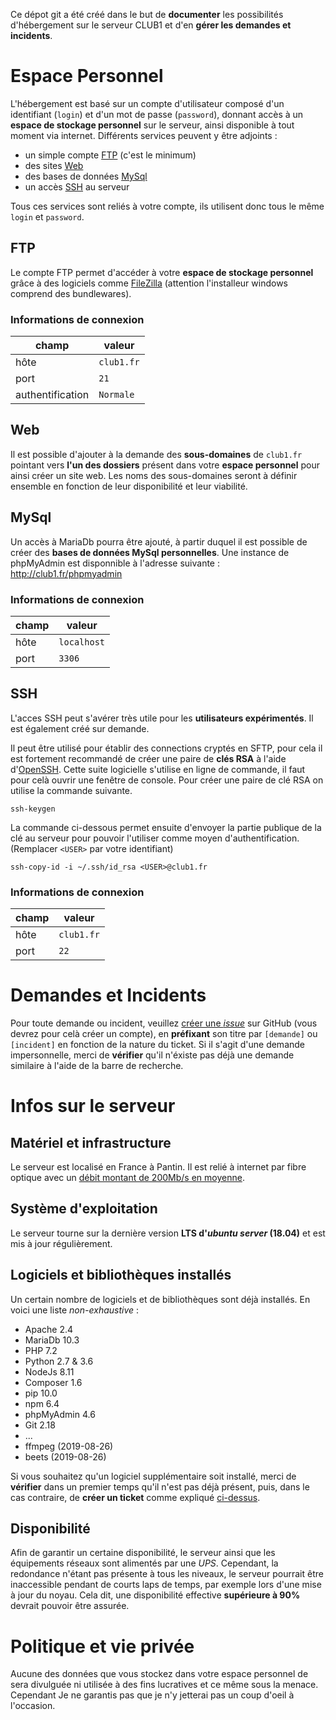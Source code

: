 Ce dépot git a été créé dans le but de **documenter** les possibilités d'hébergement sur le serveur CLUB1 et d'en **gérer les demandes et incidents**.


# Espace Personnel

L'hébergement est basé sur un compte d'utilisateur composé d'un identifiant (`login`) et d'un mot de passe (`password`), donnant accès à un **espace de stockage personnel** sur le serveur, ainsi disponible à tout moment via internet. Différents services peuvent y être adjoints :

-   un simple compte [FTP](#ftp) (c'est le minimum)
-   des sites [Web](#web)
-   des bases de données [MySql](#mysql)
-   un accès [SSH](#ssh) au serveur

Tous ces services sont reliés à votre compte, ils utilisent donc tous le même `login` et `password`.

## FTP

Le compte FTP permet d'accéder à votre **espace de stockage personnel** grâce à des logiciels comme [FileZilla](https://filezilla-project.org/download.php?type=client) (attention l'installeur windows comprend des bundlewares).

### Informations de connexion

| champ            | valeur     |
| ---------------- | ---------- |
| hôte             | `club1.fr` |
| port             | `21`       |
| authentification | `Normale`  |

## Web

Il est possible d'ajouter à la demande des **sous-domaines** de `club1.fr` pointant vers **l'un des dossiers** présent dans votre **espace personnel** pour ainsi créer un site web. Les noms des sous-domaines seront à définir ensemble en fonction de leur disponibilité et leur viabilité.

## MySql

Un accès à MariaDb pourra être ajouté, à partir duquel il est possible de créer des **bases de données MySql personnelles**. Une instance de phpMyAdmin est disponnible à l'adresse suivante : <http://club1.fr/phpmyadmin>

### Informations de connexion

| champ            | valeur      |
| ---------------- | ----------- |
| hôte             | `localhost` |
| port             | `3306`      |

## SSH

L'acces SSH peut s'avérer très utile pour les **utilisateurs expérimentés**. Il est également créé sur demande.

Il peut être utilisé pour établir des connections cryptés en SFTP, pour cela il est fortement recommandé de créer une paire de **clés RSA** à l'aide d'[OpenSSH](https://fr.wikipedia.org/wiki/OpenSSH). Cette suite logicielle s'utilise en ligne de commande, il faut pour celà ouvrir une fenêtre de console. Pour créer une paire de clé RSA on utilise la commande suivante.

```$
ssh-keygen
```

La commande ci-dessous permet ensuite d'envoyer la partie publique de la clé au serveur pour pouvoir l'utiliser comme moyen d'authentification. (Remplacer `<USER>` par votre identifiant)

```$
ssh-copy-id -i ~/.ssh/id_rsa <USER>@club1.fr
```

### Informations de connexion

| champ            | valeur     |
| ---------------- | ---------- |
| hôte             | `club1.fr` |
| port             | `22`       |


# Demandes et Incidents

Pour toute demande ou incident, veuillez [créer une _issue_](https://github.com/club-1/hosting/issues) sur GitHub (vous devrez pour celà créer un compte), en **préfixant** son titre par `[demande]` ou `[incident]` en fonction de la nature du ticket. Si il s'agit d'une demande impersonnelle, merci de **vérifier** qu'il n'éxiste pas déjà une demande similaire à l'aide de la barre de recherche.


# Infos sur le serveur

## Matériel et infrastructure

Le serveur est localisé en France à Pantin. Il est relié à internet par fibre optique avec un [débit montant de 200Mb/s en moyenne](https://www.nperf.com/r/338260996-nDOmVdkc).

## Système d'exploitation

Le serveur tourne sur la dernière version **LTS d'_ubuntu server_ (18.04)** et est mis à jour régulièrement.

## Logiciels et bibliothèques installés

Un certain nombre de logiciels et de bibliothèques sont déjà installés. En voici une liste _non-exhaustive_ :
-   Apache 2.4
-   MariaDb 10.3
-   PHP 7.2
-   Python 2.7 & 3.6
-   NodeJs 8.11
-   Composer 1.6
-   pip 10.0
-   npm 6.4
-   phpMyAdmin 4.6
-   Git 2.18
-   ...
-   ffmpeg (2019-08-26)
-   beets (2019-08-26)

Si vous souhaitez qu'un logiciel supplémentaire soit installé, merci de **vérifier** dans un premier temps qu'il n'est pas déjà présent, puis, dans le cas contraire, de **créer un ticket** comme expliqué [ci-dessus](#demandes-et-incidents).

## Disponibilité

Afin de garantir un certaine disponibilité, le serveur ainsi que les équipements réseaux sont alimentés par une _UPS_. Cependant, la redondance n'étant pas présente à tous les niveaux, le serveur pourrait être inaccessible pendant de courts laps de temps, par exemple lors d'une mise à jour du noyau. Cela dit, une disponibilité effective **supérieure à 90%** devrait pouvoir être assurée.

# Politique et vie privée

Aucune des données que vous stockez dans votre espace personnel de sera divulguée ni utilisée à des fins lucratives et ce même sous la menace. Cependant Je ne garantis pas que je n'y jetterai pas un coup d'oeil à l'occasion.
